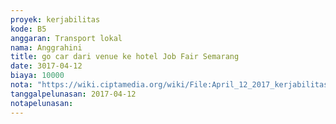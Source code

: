 ```yaml
---
proyek: kerjabilitas
kode: B5
anggaran: Transport lokal
nama: Anggrahini
title: go car dari venue ke hotel Job Fair Semarang
date: 3017-04-12
biaya: 10000
nota: "https://wiki.ciptamedia.org/wiki/File:April_12_2017_kerjabilitas_B5_gocar_venue_hotel_inok.jpg"
tanggalpelunasan: 2017-04-12
notapelunasan:
---
```

